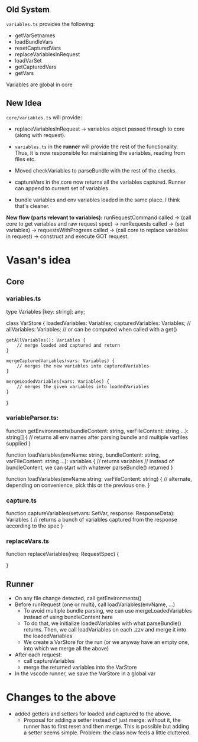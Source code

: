## Old System
`variables.ts` provides the following:
- getVarSetnames
- loadBundleVars
- resetCapturedVars
- replaceVariablesInRequest
- loadVarSet
- getCapturedVars
- getVars

Variables are global in core

## New Idea
`core/variables.ts` will provide:
- replaceVariablesInRequest -> variables object passed through to core (along with request). 

- `variables.ts` in the __runner__ will provide the rest of the functionality. Thus, it is now responsible for maintaining the variables, reading from files etc. 
- Moved checkVariables to parseBundle with the rest of the checks. 
- captureVars in the core now returns all the variables captured. Runner can append to current set of variables. 
- bundle variables and env variables loaded in the same place. I think that's cleaner. 

__New flow (parts relevant to variables):__
runRequestCommand called -> (call core to get variables and raw request spec) -> runRequests called -> (set variables) -> requestsWithProgress called -> (call core to replace variables in request) -> construct and execute GOT request. 

# Vasan's idea

## Core

### variables.ts

type Variables [key: string]: any;

class VarStore {
    loadedVariables: Variables;
    capturedVariables: Variables;
    // allVariables: Variables;  // or can be computed when called with a get()

    getAllVariables(): Variables {
        // merge loaded and captured and return 
    }

    mergeCapturedVariables(vars: Variables) {
        // merges the new variables into capturedVariables
    }

    mergeLoadedVariables(vars: Variables) {
        // merges the given variables into loadedVariables
    }
}

### variableParser.ts:

function getEnvironments(bundleContent: string, varFileContent: string ...): string[] {
    // returns all env names after parsing bundle and multiple varfiles supplied
}

function loadVariables(envName: string, bundleContent: string, varFileContent: string ...): variables {
    // returns variables
    // instead of bundleContent, we can start with whatever parseBundle() returned
}

function loadVariables(envName string: varFileContent: string) {
    // alternate, depending on convenience, pick this or the previous one.
}

### capture.ts

function captureVariables(setvars: SetVar, response: ResponseData): Variables {
    // returns a bunch of variables captured from the response according to the spec
}

### replaceVars.ts

function replaceVariables(req: RequestSpec) {

}

## Runner

  * On any file change detected, call getEnvironments()
  * Before runRequest (one or multi), call loadVariables(envName, ...)
    * To avoid multiple bundle parsing, we can use mergeLoadedVariables instead of using bundleContent here
    * To do that, we initialize loadedVariables with what parseBundle() returns. Then, we call loadVariables on each .zzv and merge it into the loadedVariables
    * We create a VarStore for the run (or we anyway have an empty one, into which we merge all the above)
  * After each request:
    * call captureVariables
    * merge the returned variables into the VarStore
  * In the vscode runner, we save the VarStore in a global var
  
# Changes to the above
- added getters and setters for loaded and captured to the above.
	- Proposal for adding a setter instead of just merge: without it, the runner has to first reset and then merge. This is possible but adding a setter seems simple. Problem: the class now feels a little cluttered.  
